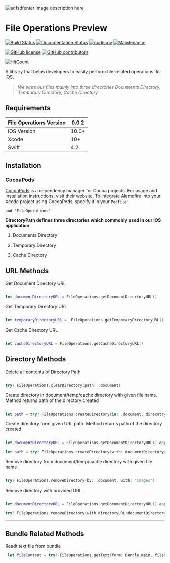 ![adfsdfenter image description here](https://raw.githubusercontent.com/rintoandrews90/FileOperations/master/folder.png)
# File Operations Preview 

[![Build Status](https://travis-ci.org/rinto-andrews/FileOperations.svg?branch=master)](https://travis-ci.org/rinto-andrews/FileOperations) [![Documentation Status](https://readthedocs.org/projects/ansicolortags/badge/?version=latest)](http://ansicolortags.readthedocs.io/?badge=latest) [![codecov](https://codecov.io/gh/rinto-andrews/FileOperations/branch/master/graph/badge.svg)](https://codecov.io/gh/rinto-andrews/FileOperations) [![Maintenance](https://img.shields.io/badge/Maintained%3F-yes-green.svg)](https://GitHub.com/Naereen/StrapDown.js/graphs/commit-activity)

[![GitHub license](https://img.shields.io/github/license/Naereen/StrapDown.js.svg)](https://github.com/Naereen/StrapDown.js/blob/master/LICENSE)  [![GitHub contributors](https://img.shields.io/github/contributors/Naereen/StrapDown.js.svg)](https://github.com/rinto-andrews/FileOperations/graphs/contributors)

[![HitCount](http://hits.dwyl.io/rintoandrews90/https://githubcom/rintoandrews90/FileOperations.svg)](http://hits.dwyl.io/rintoandrews90/https://githubcom/rintoandrews90/FileOperations)

  

A library that helps developers to easily perform file-related operations. In iOS,


>_We write our files mainly into three directories Documents Directory, Temporary Directory, Cache Directory_

  

## Requirements

  

| File Operations Version | 0.0.2 |
|--|--|
| iOS Version | 10.0+ |
| Xcode | 10+ |
| Swift | 4.2 |

  

## Installation

  

### CocoaPods

[CocoaPods](https://cocoapods.org/)  is a dependency manager for Cocoa projects. For usage and installation instructions, visit their website. To integrate Alamofire into your Xcode project using CocoaPods, specify it in your  `Podfile`:

  

    pod 'FileOperations'

  





****DirectoryPath defines three directories which commonly used in our iOS application****

1. Documents Directory

2. Temporary Directory

3.  Cache Directory

 
## URL Methods

Get Document Directory URL

```swift

let documentDirectoryURL = FileOperations.getDocumentDirectoryURL()

```

Get Temporary Directory URL

```swift

let temporaryDirectoryURL =  FileOperations.getTemporaryDirectoryURL()

```

  

Get Cache Directory URL

```swift

let cacheDirectoryURL = FileOperations.getCacheDirectoryURL()

```

## Directory Methods

  

Delete all contents of Directory Path

```swift

try? FileOperations.clearDirectory(path: .document)

```

  

Create directory in document/temp/cache directory with given file name. Method returns path of the directory created

```swift

let path = try? FileOperations.createDirectory(in: .document, direcotryName: "Image")


```

  

Create directory form given URL path. Method returns path of the directory created

```swift

let documentDirectoryURL = FileOperations.getDocumentDirectoryURL().appendingPathComponent("Images")

let path = try? FileOperations.createDirectory(with: documentDirectoryURL)

```

Remove directory from document/temp/cache directory with given file name

```swift

try? FileOperations.removeDirectory(by: .document, with: "Images")

```

Remove directory with provided URL

```swift

let documentDirectoryURL = FileOperations.getDocumentDirectoryURL().appendingPathComponent("test")

try? FileOperations.removeDirectory(with directoryURL:documentDirectoryURL)

```


------------

## Bundle Related Methods

Readt text file from bundle

```swift
 let fileContent = try? FileOperations.getText(form: Bundle.main, fileName: "sample")

```
 



